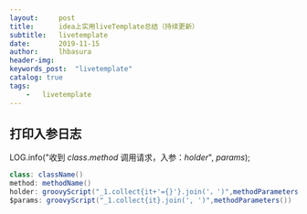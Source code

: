 ```yaml
---  
layout:     post
title:      idea上实用liveTemplate总结（持续更新）
subtitle:   livetemplate
date:       2019-11-15
author:     lhbasura
header-img: 
keywords_post:  "livetemplate"
catalog: true
tags:
    -   livetemplate
---  
```


## 打印入参日志

LOG.info("收到 $class$.$method$ 调用请求，入参：$holder$", $params$);

```groovy
class: className()
method: methodName()
holder: groovyScript("_1.collect{it+'={}'}.join('，')",methodParameters()) 
$params: groovyScript("_1.collect{it}.join(', ')",methodParameters())
```